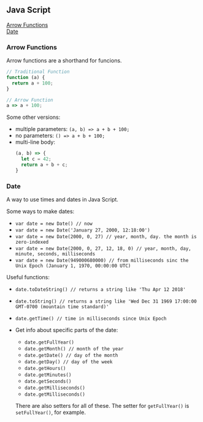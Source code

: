 ## Java Script

[Arrow Functions](#arrow-functions)  
[Date](#date)

### Arrow Functions
Arrow functions are a shorthand for funcions.

```js
// Traditional Function
function (a) {
  return a + 100;
}

// Arrow Function
a => a + 100;
```

Some other versions:
* multiple parameters: `(a, b) => a + b + 100;`
* no parameters: `() => a + b + 100;`
* multi-line body: 
  ```js
  (a, b) => {
    let c = 42;
    return a + b + c;
  }
  ```
  
### Date
A way to use times and dates in Java Script.

Some ways to make dates:
* `var date = new Date() // now`
* `var date = new Date('January 27, 2000, 12:18:00')`
* `var date = new Date(2000, 0, 27) // year, month, day. the month is zero-indexed`
* `var date = new Date(2000, 0, 27, 12, 18, 0) // year, month, day, minute, seconds, milliseconds`
* `var date = new Date(949000680000) // from milliseconds sinc the Unix Epoch (January 1, 1970, 00:00:00 UTC)`

Useful functions:

* `date.toDateString() // returns a string like 'Thu Apr 12 2018'`
* `date.toString() // returns a string like 'Wed Dec 31 1969 17:00:00 GMT-0700 (mountain time standard)'`
* `date.getTime() // time in milliseconds since Unix Epoch`
* Get info about specific parts of the date:
  * `date.getFullYear()`
  * `date.getMonth() // month of the year`
  * `date.getDate() // day of the month`
  * `date.getDay() // day of the week`
  * `date.getHours()`
  * `date.getMinutes()`
  * `date.getSeconds()`
  * `date.getMilliseconds()`
  * `date.getMilliseconds()`

  There are also setters for all of these. The setter for `getFullYear()` is `setFullYear()`, for example.
